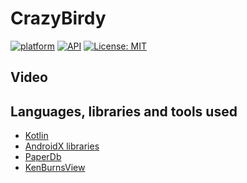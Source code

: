 # CrazyBirdy
[![platform](https://img.shields.io/badge/platform-Android-yellow.svg)](https://www.android.com)
[![API](https://img.shields.io/badge/API-24%2B-brightgreen.svg?style=plastic)](https://android-arsenal.com/api?level=24)
[![License: MIT](https://img.shields.io/badge/License-MIT-red.svg)](https://opensource.org/licenses/MIT)

 ## Video
 
 ## Languages, libraries and tools used
 * [Kotlin](https://kotlinlang.org/)
 * [AndroidX libraries](https://developer.android.com/jetpack/androidx)
 * [PaperDb](https://github.com/pilgr/Paper)
 * [KenBurnsView](https://github.com/flavioarfaria/KenBurnsView)
